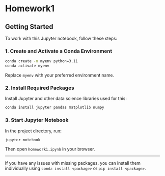 # Homework1
  
## Getting Started

To work with this Jupyter notebook, follow these steps:

### 1. Create and Activate a Conda Environment
```bash
conda create -n myenv python=3.11
conda activate myenv
```
Replace `myenv` with your preferred environment name.

### 2. Install Required Packages
Install Jupyter and other data science libraries used for this:
```bash
conda install jupyter pandas matplotlib numpy
```

### 3. Start Jupyter Notebook
In the project directory, run:
```bash
jupyter notebook
```
Then open `homework1.ipynb` in your browser.

--- 
If you have any issues with missing packages, you can install them individually using `conda install <package>` or `pip install <package>`.